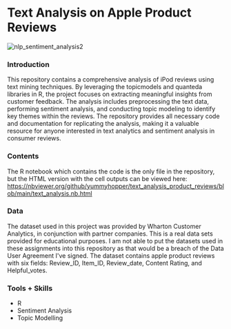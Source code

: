 # Text Analysis on Apple Product Reviews

![nlp_sentiment_analysis2](https://github.com/user-attachments/assets/8b894af3-681d-4a4a-8b41-9e8e25298dee)

### Introduction

This repository contains a comprehensive analysis of iPod reviews using text mining techniques. By leveraging the topicmodels and quanteda libraries in R, the project focuses on extracting meaningful insights from customer feedback. The analysis includes preprocessing the text data, performing sentiment analysis, and conducting topic modeling to identify key themes within the reviews. The repository provides all necessary code and documentation for replicating the analysis, making it a valuable resource for anyone interested in text analytics and sentiment analysis in consumer reviews.

### Contents

The R notebook which contains the code is the only file in the repository, but the HTML version with the cell outputs can be viewed here: https://nbviewer.org/github/yummyhopper/text_analysis_product_reviews/blob/main/text_analysis.nb.html

### Data

The dataset used in this project was provided by Wharton Customer Analytics, in conjunction with partner companies. This is a real data sets provided for educational purposes. I am not able to put the datasets used in these assignments into this repository as that would be a breach of the Data User Agreement I've signed. The dataset contains apple product reviews with six fields: Review_ID, Item_ID, Review_date, Content	Rating, and Helpful_votes.

### Tools + Skills

- R
- Sentiment Analysis
- Topic Modelling
